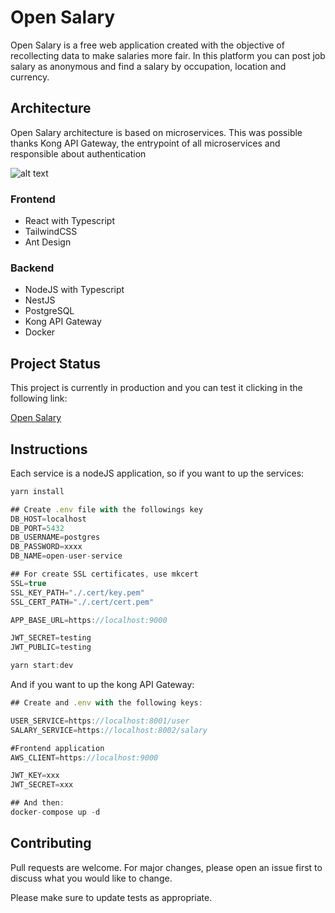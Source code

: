 # Open Salary

Open Salary is a free web application created with the objective of recollecting data to make salaries more fair. In this platform you can post job salary as anonymous and find a salary by occupation, location and currency.

## Architecture

Open Salary architecture is based on microservices. This was possible thanks Kong API Gateway, the entrypoint of all microservices and responsible about authentication

![alt text](https://i.imgur.com/S8p3QD6.png)

### Frontend

- React with Typescript
- TailwindCSS
- Ant Design

### Backend

- NodeJS with Typescript
- NestJS 
- PostgreSQL
- Kong API Gateway
- Docker


## Project Status
This project is currently in production and you can test it clicking in the following link:

[Open Salary](https://open-salary.netlify.app)


## Instructions
Each service is a nodeJS application, so if you want to up the services:
```javascript
yarn install

## Create .env file with the followings key
DB_HOST=localhost
DB_PORT=5432
DB_USERNAME=postgres
DB_PASSWORD=xxxx
DB_NAME=open-user-service

## For create SSL certificates, use mkcert
SSL=true
SSL_KEY_PATH="./.cert/key.pem"
SSL_CERT_PATH="./.cert/cert.pem"

APP_BASE_URL=https://localhost:9000

JWT_SECRET=testing
JWT_PUBLIC=testing

yarn start:dev
```

And if you want to up the kong API Gateway:
```javascript
## Create and .env with the following keys:

USER_SERVICE=https://localhost:8001/user
SALARY_SERVICE=https://localhost:8002/salary

#Frontend application
AWS_CLIENT=https://localhost:9000

JWT_KEY=xxx
JWT_SECRET=xxx

## And then:
docker-compose up -d
```

## Contributing
Pull requests are welcome. For major changes, please open an issue first to discuss what you would like to change.

Please make sure to update tests as appropriate.

